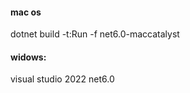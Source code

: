 #### mac os ####
 dotnet build -t:Run -f net6.0-maccatalyst
#### widows: ####
  visual studio 2022 net6.0
